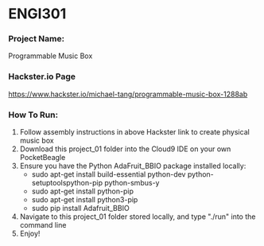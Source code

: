 # ENGI301

### Project Name:
Programmable Music Box

### Hackster.io Page
https://www.hackster.io/michael-tang/programmable-music-box-1288ab

### How To Run:
1. Follow assembly instructions in above Hackster link to create physical music box
2. Download this project_01 folder into the Cloud9 IDE on your own PocketBeagle
3. Ensure you have the Python AdaFruit_BBIO package installed locally:
    - sudo apt-get install build-essential python-dev python-setuptoolspython-pip python-smbus-y
    - sudo apt-get install python-pip 
    - sudo apt-get install python3-pip
    - sudo pip install Adafruit_BBIO
3. Navigate to this project_01 folder stored locally, and type "./run" into the command line
4. Enjoy!
